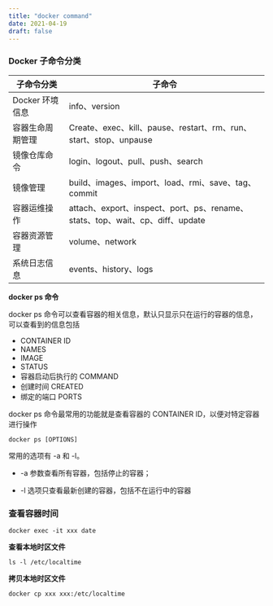 ```yaml
---
title: "docker command"
date: 2021-04-19
draft: false
---
```


### Docker 子命令分类

| 子命令分类       | 子命令                                                       |
| ---------------- | ------------------------------------------------------------ |
| Docker 环境信息  | info、version                                                |
| 容器生命周期管理 | Create、exec、kill、pause、restart、rm、run、start、stop、unpause |
| 镜像仓库命令     | login、logout、pull、push、search                            |
| 镜像管理         | build、images、import、load、rmi、save、tag、commit          |
| 容器运维操作     | attach、export、inspect、port、ps、rename、stats、top、wait、cp、diff、update |
| 容器资源管理     | volume、network                                              |
| 系统日志信息     | events、history、logs                                        |

**docker ps 命令**

docker ps 命令可以查看容器的相关信息，默认只显示只在运行的容器的信息，  
可以查看到的信息包括 

- CONTAINER ID
- NAMES
- IMAGE
- STATUS
- 容器启动后执行的 COMMAND
- 创建时间 CREATED
- 绑定的端口 PORTS

docker ps 命令最常用的功能就是查看容器的 CONTAINER ID，以便对特定容器进行操作

```shell
docker ps [OPTIONS]
```

常用的选项有 -a 和 -l。

- -a 参数查看所有容器，包括停止的容器；

- -l 选项只查看最新创建的容器，包括不在运行中的容器


### 查看容器时间

    docker exec -it xxx date

**查看本地时区文件**

    ls -l /etc/localtime
    
**拷贝本地时区文件**

    docker cp xxx xxx:/etc/localtime
